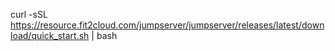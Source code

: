curl -sSL https://resource.fit2cloud.com/jumpserver/jumpserver/releases/latest/download/quick_start.sh | bash
